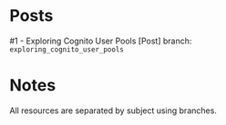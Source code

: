 # Posts
#1 - Exploring Cognito User Pools [Post]
branch: `exploring_cognito_user_pools`

# Notes
All resources are separated by subject using branches.